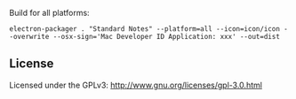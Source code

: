 Build for all platforms:
```
electron-packager . "Standard Notes" --platform=all --icon=icon/icon --overwrite --osx-sign='Mac Developer ID Application: xxx' --out=dist
```

## License

Licensed under the GPLv3: http://www.gnu.org/licenses/gpl-3.0.html
